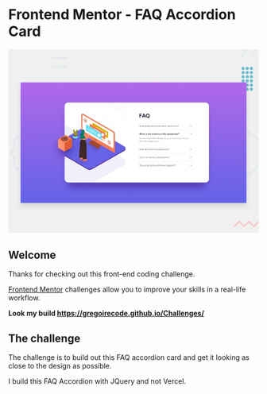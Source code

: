 # Frontend Mentor - FAQ Accordion Card

![Design preview for the FAQ Accordion Card coding challenge](./design/desktop-preview.jpg)

## Welcome

Thanks for checking out this front-end coding challenge.

[Frontend Mentor](https://www.frontendmentor.io) challenges allow you to improve your skills in a real-life workflow.

**Look my build https://gregoirecode.github.io/Challenges/**

## The challenge

The challenge is to build out this FAQ accordion card and get it looking as close to the design as possible.

I build this FAQ Accordion with JQuery and not Vercel.
